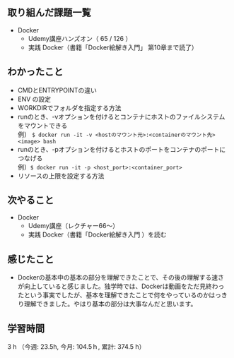 ## 取り組んだ課題一覧
- Docker  
    - Udemy講座ハンズオン（ 65 / 126 ）
    - 実践 Docker（書籍「Docker絵解き入門」 第10章まで読了）    
## わかったこと
- CMDとENTRYPOINTの違い
- ENV の設定
- WORKDIRでフォルダを指定する方法    
- runのとき、-vオプションを付けるとコンテナにホストのファイルシステムをマウントできる  
  例）   `$ docker run -it -v <hostのマウント元>:<containerのマウント先> <image> bash`
- runのとき、-pオプションを付けるとホストのポートをコンテナのポートにつなげる  
  例）`$ docker run -it -p <host_port>:<container_port>`
- リソースの上限を設定する方法
## 次やること
- Docker  
    - Udemy講座（レクチャー66〜）
    - 実践 Docker（書籍「Docker絵解き入門 ）を読む
## 感じたこと
- Dockerの基本中の基本の部分を理解できたことで、その後の理解する速さが向上していると感じました。独学時では、Dockerは動画をただ見終わったという事実でしたが、基本を理解できたことで何をやっているのかはっきり理解できました。やはり基本の部分は大事なんだと思います。    
## 学習時間
3 h （今週: 23.5h, 今月: 104.5ｈ, 累計: 374.5 h）